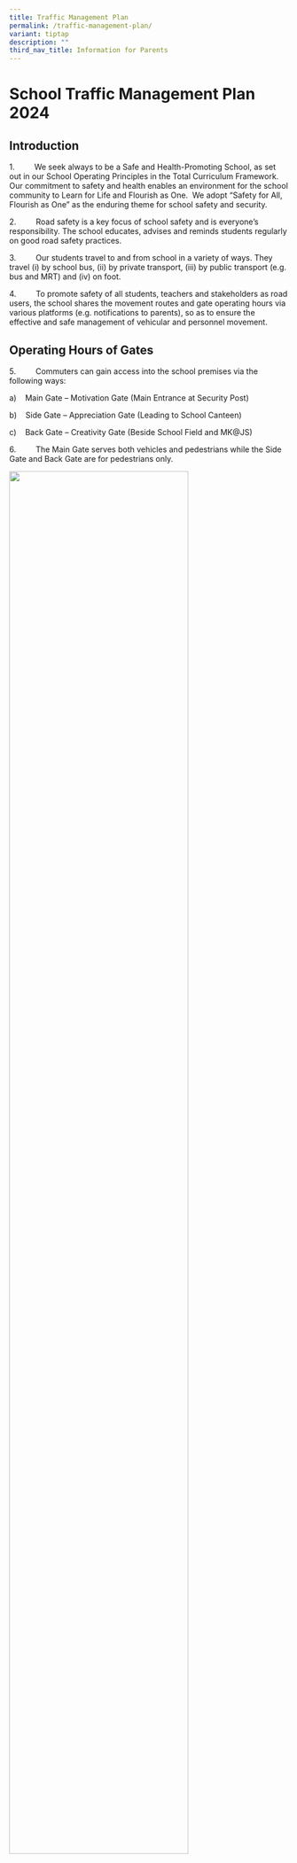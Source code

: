 ```yaml
---
title: Traffic Management Plan
permalink: /traffic-management-plan/
variant: tiptap
description: ""
third_nav_title: Information for Parents
---
```

<h1><strong>School Traffic Management Plan 2024</strong></h1>
<h2><strong>Introduction</strong></h2>
<p>1.&nbsp;&nbsp;&nbsp;&nbsp;&nbsp;&nbsp;&nbsp;&nbsp; We seek always to be
a Safe and Health-Promoting School, as set out in our School Operating
Principles in the Total Curriculum Framework. Our commitment to safety
and health enables an environment for the school community to Learn for
Life and Flourish as One.&nbsp; We adopt “Safety for All, Flourish as One”
as the enduring theme for school safety and security.</p>
<p>2.&nbsp;&nbsp;&nbsp;&nbsp;&nbsp;&nbsp;&nbsp;&nbsp; Road safety is a key
focus of school safety and is everyone’s responsibility. The school educates,
advises and reminds students regularly on good road safety practices.</p>
<p>3.&nbsp;&nbsp;&nbsp;&nbsp;&nbsp;&nbsp;&nbsp;&nbsp; Our students travel
to and from school in a variety of ways. They travel (i) by school bus,
(ii) by private transport, (iii) by public transport (e.g. bus and MRT)
and (iv) on foot.</p>
<p>4.&nbsp;&nbsp;&nbsp;&nbsp;&nbsp;&nbsp;&nbsp;&nbsp; To promote safety of
all students, teachers and stakeholders as road users, the school shares
the movement routes and gate operating hours via various platforms (e.g.
notifications to parents), so as to ensure the effective and safe management
of vehicular and personnel movement.</p>
<h2><strong>Operating Hours of Gates</strong></h2>
<p>5.&nbsp;&nbsp;&nbsp;&nbsp;&nbsp;&nbsp;&nbsp;&nbsp; Commuters can gain
access into the school premises via the following ways:</p>
<p>a)&nbsp;&nbsp;&nbsp; Main Gate – Motivation Gate (Main Entrance at Security
Post)</p>
<p>b)&nbsp;&nbsp;&nbsp; Side Gate – Appreciation Gate (Leading to School
Canteen)</p>
<p>c)&nbsp;&nbsp;&nbsp;&nbsp;Back Gate – Creativity Gate (Beside School Field
and MK@JS)</p>
<p>6.&nbsp;&nbsp;&nbsp;&nbsp;&nbsp;&nbsp;&nbsp;&nbsp; The Main Gate serves
both vehicles and pedestrians while the Side Gate and Back Gate are for
pedestrians only.</p>
<div class="isomer-image-wrapper">
<img style="width: 80%;" height="auto" width="100%" alt="" src="/images/Traffic management/map.png">
</div>
<table>
<tbody>
<tr>
<td rowspan="1" colspan="1">
<p><strong>Gate</strong>
</p>
</td>
<td rowspan="1" colspan="1">
<p><strong>Operating Hours</strong>
</p>
</td>
<td rowspan="1" colspan="1">
<p><strong>Remarks</strong>
</p>
</td>
</tr>
<tr>
<td rowspan="1" colspan="1">
<p>Main Gate</p>
<p>(Motivation Gate)</p>
</td>
<td rowspan="1" colspan="1">
<p>6.00am – 7.00pm</p>
</td>
<td rowspan="1" colspan="1">
<p>-</p>
</td>
</tr>
<tr>
<td rowspan="1" colspan="1">
<p>Side Gate</p>
<p>(Appreciation Gate)</p>
</td>
<td rowspan="1" colspan="1">
<p>6.45am – 7.30am</p>
<p>1.15pm – 2.00pm</p>
</td>
<td rowspan="1" colspan="1">
<p>-</p>
</td>
</tr>
<tr>
<td rowspan="1" colspan="1">
<p>Back Gate</p>
<p>(Creativity Gate)</p>
</td>
<td rowspan="1" colspan="1">
<p>6.45am – 7.00pm</p>
</td>
<td rowspan="1" colspan="1">
<ul data-tight="true" class="tight">
<li>
<p>Used by staff and students<sup>1</sup> during arrival and dismissal.</p>
</li>
<li>
<p>Visitors, with the exception of MK parents, are strictly not allowed to
enter via this gate.&nbsp; They are to enter the school premises via Main
Gate (Motivation Gate) for visitor registration.</p>
</li>
</ul>
</td>
</tr>
</tbody>
</table>
<h2><strong>Routes for Vehicles</strong></h2>
<p>7.&nbsp;&nbsp;&nbsp;&nbsp;&nbsp;&nbsp;&nbsp;&nbsp; Given the young age
of our students, parents/guardians must exercise close attention and vigilance
when driving outside the school and into the school compound. Parents/Guardians
are to adhere to the speed limit and demonstrate situational alertness
when operating their vehicle on school grounds.&nbsp;</p>
<p>8.&nbsp;&nbsp;&nbsp;&nbsp;&nbsp;&nbsp;&nbsp;&nbsp; When arriving by private
transport, students should be ready with their school bags before alighting
and should alight quickly and independently once the vehicle has come to
a stop. Parents are advised not to alight from the vehicle when dropping
off their child.</p>
<p>9.&nbsp;&nbsp;&nbsp;&nbsp;&nbsp;&nbsp;&nbsp;&nbsp; There are 5 possible
vehicular drop-off points around the school.</p>
<table>
<tbody>
<tr>
<td rowspan="1" colspan="1">
<p><strong><em><u>Along Ang Mo Kio Street 52</u></em></strong>
</p>
<ul data-tight="true" class="tight">
<li>
<p>This drop-off point is near Side Gate (Appreciation Gate).</p>
</li>
<li>
<p>This is also near the bus stop<sup>2</sup> outside the school.</p>
</li>
</ul>
</td>
<td rowspan="1" colspan="1">
<p></p>
<div class="isomer-image-wrapper">
<img style="width: 100%" height="auto" width="100%" alt="" src="/images/Traffic management/st52.jpg">
</div>
</td>
</tr>
<tr>
<td rowspan="1" colspan="1">
<p><strong><em><u>Blk 596 Ang Mo Kio Street 52 (MSCP)</u></em></strong>
</p>
<ul data-tight="true" class="tight">
<li>
<p>This drop-off point is next to the school, near Main Gate (Motivation
Gate).</p>
</li>
<li>
<p>Students alighting here need to walk a short distance from the carpark
to the school and enter the school safely using the pedestrian walkway
at Main Gate (Motivation Gate).</p>
</li>
</ul>
</td>
<td rowspan="1" colspan="1">
<div class="isomer-image-wrapper">
<img style="width: 100%" height="auto" width="100%" alt="" src="/images/Traffic management/mscp.png">
</div>
</td>
</tr>
<tr>
<td rowspan="1" colspan="1">
<p><strong><em><u>Blk</u></em><u> </u><em><u>522 Ang Mo Kio Ave 5 (drop-off porch)</u></em></strong>
</p>
<ul data-tight="true" class="tight">
<li>
<p>This drop-off point is opposite the school.</p>
</li>
<li>
<p>Students alighting here can use the traffic lights to cross the road safely
and enter the school using Side Gate (Appreciation Gate).</p>
</li>
</ul>
</td>
<td rowspan="1" colspan="1">
<div class="isomer-image-wrapper">
<img style="width: 100%" height="auto" width="100%" alt="" src="/images/Traffic management/blk522.jpg">
</div>
</td>
</tr>
<tr>
<td rowspan="1" colspan="1">
<p><strong><em><u>Blk 588 Ang Mo Kio St 52 (drop-off porch)</u></em></strong>
</p>
<ul data-tight="true" class="tight">
<li>
<p>This drop-off point is adjacent to the school.&nbsp;</p>
</li>
<li>
<p>Students alighting here can walk along the sheltered linkway to the school
and enter the school using Side Gate (Appreciation Gate).</p>
</li>
</ul>
</td>
<td rowspan="1" colspan="1">
<div class="isomer-image-wrapper">
<img style="width: 100%" height="auto" width="100%" alt="" src="/images/Traffic management/blk588.png">
</div>
</td>
</tr>
<tr>
<td rowspan="1" colspan="1">
<p><strong><em><u>Blk 590 Ang Mo Kio St 51 (driveway)</u></em></strong>
</p>
<ul data-tight="true" class="tight">
<li>
<p>This drop-off is located at the back of the school.</p>
</li>
<li>
<p>Students alighting here can enter the school using Back Gate (Creativity
Gate).</p>
</li>
</ul>
</td>
<td rowspan="1" colspan="1">
<div class="isomer-image-wrapper">
<img style="width: 100%" height="auto" width="100%" alt="" src="/images/Traffic management/blk590.png">
</div>
</td>
</tr>
</tbody>
</table>
<p>10.&nbsp;&nbsp;&nbsp;&nbsp;&nbsp; <u>Wet Weather Plan</u>: During inclement
weather, vehicles will be allowed entry into the school, where students
will alight at the foyer.</p>
<div class="isomer-image-wrapper">
<img style="width: 80%;" height="auto" width="100%" alt="" src="/images/Traffic management/wetweather.png">
</div>
<p>11.&nbsp;&nbsp;&nbsp;&nbsp;&nbsp; <u>During Dismissal</u>: Priority will
be given to the school buses to move off. Parents who wish to drive into
the school would only be allowed entry about 15 minutes after dismissal
(i.e. after 1.45pm).</p>
<h2><strong>Safe Routes for Pedestrians</strong></h2>
<p><strong>&nbsp;</strong>12.&nbsp;&nbsp;&nbsp;&nbsp;&nbsp; Staff and students
who walk to school can enter the school compound or exit from the school
compound using one of the pedestrian gates at the front, side or back of
the school.</p>
<p>&nbsp;13.&nbsp;&nbsp;&nbsp;&nbsp;&nbsp; Staff and students are <u>not</u> to
walk onto the roads which are meant only for vehicles.</p>
<p>&nbsp;14.&nbsp;&nbsp;&nbsp;&nbsp;&nbsp; <u>Wet Weather Plan</u>: During
inclement weather, students are to exit from the school using Side Gate
(Appreciation Gate) or Back Gate (Creativity Gate) and walk along the sheltered
linkway to their destination.</p>
<p>&nbsp;15.&nbsp;&nbsp;&nbsp;&nbsp;&nbsp; As pedestrians, students are reminded
to adhere to the following:</p>
<ul data-tight="true" class="tight">
<li>
<p>Remain vigilant at all times.</p>
</li>
<li>
<p>Always use a designated crossing such as traffic lights and zebra crossing.&nbsp;</p>
</li>
<li>
<p>Practise the kerb drill.</p>
</li>
<li>
<p>At the traffic junction, cross the road only when the green man is shown.
Do not cross the road when the green man is blinking.</p>
</li>
<li>
<p>Always walk on the pavement and footpath. Do not walk on the road.</p>
</li>
<li>
<p>Do not play by the side of the road.</p>
</li>
<li>
<p>Do not be distracted when walking and/or crossing the road (e.g. do not
use mobile phone and do not read)</p>
</li>
<li>
<p>Raise their hand when crossing the road to signal to the driver.</p>
</li>
<li>
<p>Remind other students to observe traffic rules and practise good road
safety habits.</p>
</li>
</ul>
<hr>
<p>Footnotes:</p>
<p><sup>1</sup>For morning arrival, JSPS students are allowed entry via Back
Gate (Creativity Gate) until 7.30am, after which they can only enter via
Main Gate (Motivation Gate).</p>
<p><sup>2</sup>Based on LTA guidelines:</p>
<ul data-tight="true" class="tight">
<li>
<p>No parking or waiting at all times within 6 metres of any road intersection
or junction.</p>
</li>
<li>
<p>No parking or waiting at all times within 9 metres from the tip of a bus
bay or bus stop box.</p>
</li>
</ul>
<p></p>